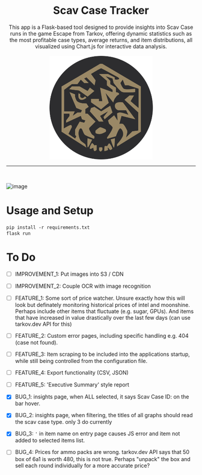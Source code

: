 <h1 align="center">Scav Case Tracker</h1>

<p align="center">
  This app is a Flask-based tool designed to provide insights into Scav Case runs in the game Escape from Tarkov, offering dynamic statistics such as the most profitable case types, average returns, and item distributions, all visualized using Chart.js for interactive data analysis.<br><br>
  <img src="https://github.com/Throupy/scav-case-tracker/blob/00d1ebe13240f56f200b52b80214ff8fab69233b/app/static/icon.png" alt="Scav Case Tracker Logo" width="275">
</p>
<hr><br>

![image](https://github.com/user-attachments/assets/790d157f-def8-42ee-97e6-de080e959bfb)




# Usage and Setup
```shell
pip install -r requirements.txt
flask run
```

# To Do
- [ ] IMPROVEMENT_1: Put images into S3 / CDN
- [ ] IMPROVEMENT_2: Couple OCR with image recognition

- [ ] FEATURE_1: Some sort of price watcher. Unsure exactly how this will look but definately monitoring historical prices of intel and moonshine. Perhaps include other items that fluctuate (e.g. sugar, GPUs). And items that have increased in value drastically over the last few days (can use tarkov.dev API for this)
- [ ] FEATURE_2: Custom error pages, including specific handling e.g. 404 (case not found).
- [ ] FEATURE_3: Item scraping to be included into the applications startup, while still being controlled from the configuration file.
- [ ] FEATURE_4: Export functionality (CSV, JSON)
- [ ] FEATURE_5: 'Executive Summary' style report

- [X] BUG_1: insights page, when ALL selected, it says Scav Case ID: on the bar hover.
- [X] BUG_2: insights page, when filtering, the titles of all graphs should read the scav case type. only 3 do currently
- [X] BUG_3: `'` in item name on entry page causes JS error and item not added to selected items list.
- [ ] BUG_4: Prices for ammo packs are wrong. tarkov.dev API says that 50 box of 6a1 is worth 480, this is not true. Perhaps "unpack" the box and sell each round individually for a more accurate price?